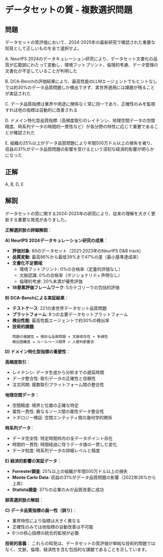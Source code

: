 # データセットの質 - 複数選択問題

## 問題
データセットの質評価において、2024-2025年の最新研究で確認された重要な知見として正しいものを全て選択せよ。

A. NeurIPS 2024のデータキュレーション研究により、データセット文書化の品質が広範囲にわたって変動し、環境フットプリント、倫理的考慮、データ管理の文書化が不足していることが判明した

B. DCA-Benchの評価結果により、最高性能のLLMエージェントでもヒントなしでは約30%のデータ品質問題しか検出できず、実世界適用には課題が残ることが実証された

C. データ品質指標は業界や用途に関係なく常に同一であり、正確性のみを監視すれば他の指標は自動的に改善される

D. ドメイン特化型品質指標（高頻度取引のレイテンシ、地理空間データの空間精度、時系列データの時間的一貫性など）が各分野の特性に応じて重要であることが確認された

E. 組織の25%以上がデータ品質問題により年間500万ドル以上の損失を被り、収益の31%がデータ品質問題の影響を受けるという深刻な経済的影響が明らかになった

## 正解
A, B, D, E

## 解説
データセットの質に関する2024-2025年の研究により、従来の理解を大きく更新する重要な発見がありました。

**正解選択肢の詳細解説**：

**A) NeurIPS 2024データキュレーション研究の成果**：
- **評価対象**: 60のデータセット（2021-2023年のNeurIPS D&B track）
- **品質変動**: 最高86%から最低39%まで47%の差（最小基準達成率）
- **文書化不足領域**:
  - 環境フットプリント: 0%の合格率（定量的評価なし）
  - 文脈認識: 0%の合格率（ポジショナリティ声明なし）
  - 倫理的考慮: 20%未満が優秀評価
- **18要素評価フレームワーク**: 5カテゴリーでの包括的評価

**B) DCA-Benchによる実証結果**：
- **テストケース**: 221の実世界データセット品質問題
- **プラットフォーム**: 8つの主要データセットプラットフォーム
- **検出性能**: 最高性能エージェントで約30%の検出率
- **技術的課題**:
  ```
  問題の複雑性 = 微妙な品質問題 + 文脈依存性 + 多様性
  検出困難度 = ルールベース限界 + 人間判断要求
  ```

**D) ドメイン特化型指標の重要性**：

**高頻度取引**：
- レイテンシ: データ生成から分析までの遅延時間
- データ整合性: 取引データの正確性と信頼性
- 注文同期: 複数取引プラットフォーム間の整合性

**地理空間データ**：
- 空間精度: 境界と位置の正確な特定
- 属性一貫性: 異なるソース間の属性データ整合性
- トポロジー検証: 空間エンティティ間の幾何学的関係

**時系列データ**：
- データ完全性: 特定時間枠内の全データポイント存在
- 時間的一貫性: 時間経過に伴うデータ値の一貫した変化
- データ粒度: 時系列データの詳細レベルと精度

**E) 経済的影響の実証データ**：
- **Forrester調査**: 25%以上の組織が年間500万ドル以上の損失
- **Monte Carlo Data**: 収益の31%がデータ品質問題の影響（2022年26%から上昇）
- **Statista調査**: 37%の企業のみが品質改善に成功

**誤答選択肢の解説**：

**C) データ品質指標の画一性（誤り）**：
- 業界特性により指標は大きく異なる
- 正確性のみでは他指標の自動改善は不可能
- 6つの核心指標の統合的監視が必要

**技術的意義**：
これらの知見は、データセットの質評価が単純な技術的問題ではなく、文脈、倫理、経済性を含む包括的な課題であることを示しています。 